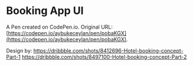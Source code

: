 # Booking App UI

A Pen created on CodePen.io. Original URL: [https://codepen.io/aybukeceylan/pen/pobaKGX](https://codepen.io/aybukeceylan/pen/pobaKGX).

Design by:
https://dribbble.com/shots/8412696-Hotel-booking-concept-Part-1
https://dribbble.com/shots/8497100-Hotel-booking-concept-Part-2